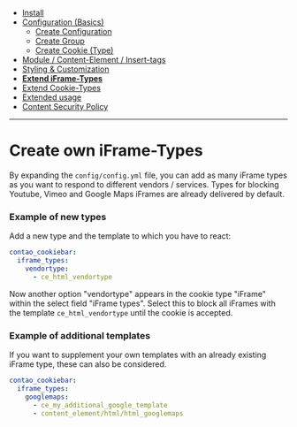 - [Install](INSTALL.md)
- [Configuration (Basics)](BASICS.md)
    - [Create Configuration](CONFIGURATION.md)
    - [Create Group](GROUP.md)
    - [Create Cookie (Type)](COOKIE.md)
- [Module / Content-Element / Insert-tags](MOD_CE_MISC.md)
- [Styling & Customization](CUSTOMIZATION.md)
- [**Extend iFrame-Types**](EXTEND_IFRAME.md)
- [Extend Cookie-Types](EXTEND_TYPE.md)
- [Extended usage](EXTENDED_USAGE.md)
- [Content Security Policy](CONTENT_SECURITY_POLICY.md)

---

# Create own iFrame-Types
By expanding the `config/config.yml` file, you can add as many iFrame types as you want to respond to different vendors / services. 
Types for blocking Youtube, Vimeo and Google Maps iFrames are already delivered by default.

### Example of new types
Add a new type and the template to which you have to react:
```yaml
contao_cookiebar:
  iframe_types:
    vendortype: 
      - ce_html_vendortype
```
Now another option "vendortype" appears in the cookie type "iFrame" within the select field "iFrame types". Select this to block all iFrames with the template `ce_html_vendortype` until the cookie is accepted.

### Example of additional templates
If you want to supplement your own templates with an already existing iFrame type, these can also be considered.
```yaml
contao_cookiebar:
  iframe_types:
    googlemaps: 
      - ce_my_additional_google_template
      - content_element/html/html_googlemaps
```
